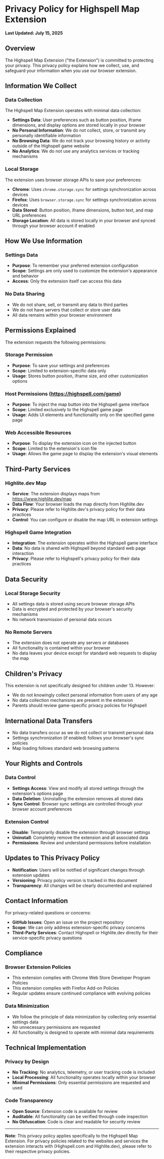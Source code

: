 # Privacy Policy for Highspell Map Extension

**Last Updated: July 15, 2025**

## Overview

The Highspell Map Extension ("the Extension") is committed to protecting your privacy. This privacy policy explains how we collect, use, and safeguard your information when you use our browser extension.

## Information We Collect

### Data Collection
The Highspell Map Extension operates with minimal data collection:

- **Settings Data**: User preferences such as button position, iframe dimensions, and display options are stored locally in your browser
- **No Personal Information**: We do not collect, store, or transmit any personally identifiable information
- **No Browsing Data**: We do not track your browsing history or activity outside of the Highspell game website
- **No Analytics**: We do not use any analytics services or tracking mechanisms

### Local Storage
The extension uses browser storage APIs to save your preferences:
- **Chrome**: Uses `chrome.storage.sync` for settings synchronization across devices
- **Firefox**: Uses `browser.storage.sync` for settings synchronization across devices
- **Data Stored**: Button position, iframe dimensions, button text, and map URL preferences
- **Storage Location**: All data is stored locally in your browser and synced through your browser account if enabled

## How We Use Information

### Settings Data
- **Purpose**: To remember your preferred extension configuration
- **Scope**: Settings are only used to customize the extension's appearance and behavior
- **Access**: Only the extension itself can access this data

### No Data Sharing
- We do not share, sell, or transmit any data to third parties
- We do not have servers that collect or store user data
- All data remains within your browser environment

## Permissions Explained

The extension requests the following permissions:

### Storage Permission
- **Purpose**: To save your settings and preferences
- **Scope**: Limited to extension-specific data only
- **Usage**: Stores button position, iframe size, and other customization options

### Host Permissions (https://highspell.com/game)
- **Purpose**: To inject the map button into the Highspell game interface
- **Scope**: Limited exclusively to the Highspell game page
- **Usage**: Adds UI elements and functionality only on the specified game page

### Web Accessible Resources
- **Purpose**: To display the extension icon on the injected button
- **Scope**: Limited to the extension's icon file
- **Usage**: Allows the game page to display the extension's visual elements

## Third-Party Services

### Highlite.dev Map
- **Service**: The extension displays maps from https://www.highlite.dev/map
- **Data Flow**: Your browser loads the map directly from Highlite.dev
- **Privacy**: Please refer to Highlite.dev's privacy policy for their data practices
- **Control**: You can configure or disable the map URL in extension settings

### Highspell Game Integration
- **Integration**: The extension operates within the Highspell game interface
- **Data**: No data is shared with Highspell beyond standard web page interaction
- **Privacy**: Please refer to Highspell's privacy policy for their data practices

## Data Security

### Local Storage Security
- All settings data is stored using secure browser storage APIs
- Data is encrypted and protected by your browser's security mechanisms
- No network transmission of personal data occurs

### No Remote Servers
- The extension does not operate any servers or databases
- All functionality is contained within your browser
- No data leaves your device except for standard web requests to display the map

## Children's Privacy

This extension is not specifically designed for children under 13. However:
- We do not knowingly collect personal information from users of any age
- No data collection mechanisms are present in the extension
- Parents should review game-specific privacy policies for Highspell

## International Data Transfers

- No data transfers occur as we do not collect or transmit personal data
- Settings synchronization (if enabled) follows your browser's sync policies
- Map loading follows standard web browsing patterns

## Your Rights and Controls

### Data Control
- **Settings Access**: View and modify all stored settings through the extension's options page
- **Data Deletion**: Uninstalling the extension removes all stored data
- **Sync Control**: Browser sync settings are controlled through your browser account preferences

### Extension Control
- **Disable**: Temporarily disable the extension through browser settings
- **Uninstall**: Completely remove the extension and all associated data
- **Permissions**: Review and understand permissions before installation

## Updates to This Privacy Policy

- **Notification**: Users will be notified of significant changes through extension updates
- **Versioning**: Privacy policy version is tracked in this document
- **Transparency**: All changes will be clearly documented and explained

## Contact Information

For privacy-related questions or concerns:
- **GitHub Issues**: Open an issue on the project repository
- **Scope**: We can only address extension-specific privacy concerns
- **Third-Party Services**: Contact Highspell or Highlite.dev directly for their service-specific privacy questions

## Compliance

### Browser Extension Policies
- This extension complies with Chrome Web Store Developer Program Policies
- This extension complies with Firefox Add-on Policies
- Regular updates ensure continued compliance with evolving policies

### Data Minimization
- We follow the principle of data minimization by collecting only essential settings data
- No unnecessary permissions are requested
- All functionality is designed to operate with minimal data requirements

## Technical Implementation

### Privacy by Design
- **No Tracking**: No analytics, telemetry, or user tracking code is included
- **Local Processing**: All functionality operates locally within your browser
- **Minimal Permissions**: Only essential permissions are requested and used

### Code Transparency
- **Open Source**: Extension code is available for review
- **Auditable**: All functionality can be verified through code inspection
- **No Obfuscation**: Code is clear and readable for security review

---

**Note**: This privacy policy applies specifically to the Highspell Map Extension. For privacy policies related to the websites and services the extension interacts with (Highspell.com and Highlite.dev), please refer to their respective privacy policies.
